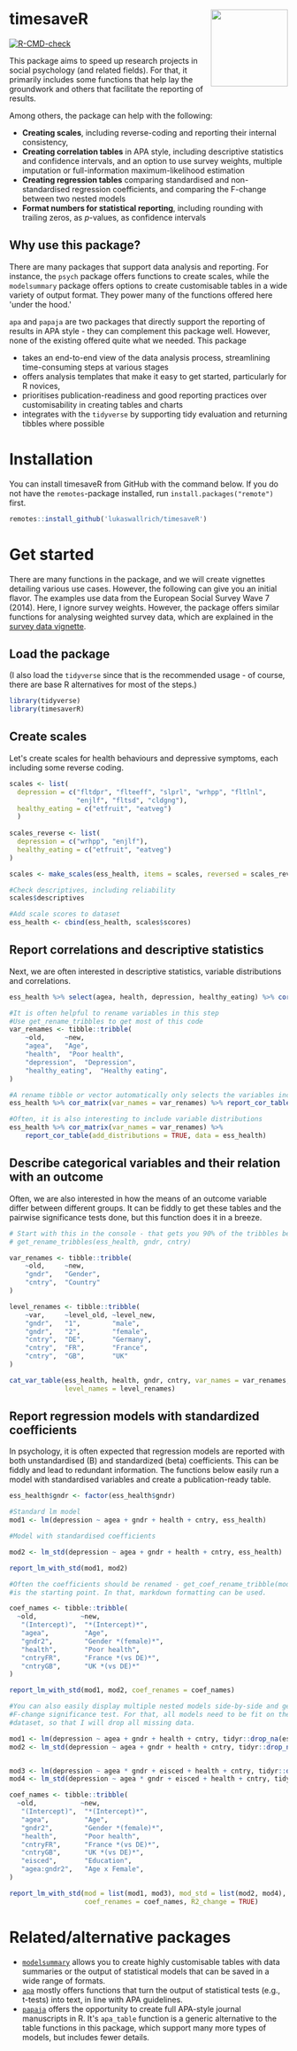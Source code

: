# timesaveR <img src='man/figures/logo.png' align="right" height="139" />

<!-- badges: start -->
[![R-CMD-check](https://github.com/LukasWallrich/timesaveR/workflows/R-CMD-check/badge.svg)](https://github.com/LukasWallrich/timesaveR/actions)
<!-- badges: end -->


This package aims to speed up research projects in social psychology (and related fields). For that, it primarily includes some functions that help lay the groundwork and others that facilitate the reporting of results.

Among others, the package can help with the following:

- **Creating scales**, including reverse-coding and reporting their internal consistency,
- **Creating correlation tables** in APA style, including descriptive statistics and confidence intervals, and an option to use survey weights, multiple imputation or full-information maximum-likelihood estimation
- **Creating regression tables** comparing standardised and non-standardised regression coefficients, and comparing the F-change between two nested models
- **Format numbers for statistical reporting**, including rounding with trailing zeros, as *p*-values, as confidence intervals



## Why use this package?

There are many packages that support data analysis and reporting. For instance, the `psych` package offers functions to create scales, while the `modelsummary` package offers options to create customisable tables in a wide variety of output format. They power many of the functions offered here 'under the hood.'

`apa` and `papaja` are two packages that directly support the reporting of results in APA style - they can complement this package well. However, none of the existing offered quite what we needed. This package

- takes an end-to-end view of the data analysis process, streamlining time-consuming steps at various stages
- offers analysis templates that make it easy to get started, particularly for R novices,
- prioritises publication-readiness and good reporting practices over customisability in creating tables and charts
- integrates with the `tidyverse` by supporting tidy evaluation and returning tibbles where possible 

# Installation

You can install timesaveR from GitHub with the command below. If you do not have the `remotes`-package installed, run `install.packages("remote")` first.

```r
remotes::install_github('lukaswallrich/timesaveR')
```

# Get started

There are many functions in the package, and we will create vignettes detailing various use cases. However, the following can give you an initial flavor. The examples use data from the European Social Survey Wave 7 (2014). Here, I ignore survey weights. However, the package offers similar functions for analysing weighted survey data, which are explained in the [survey data vignette](doc/survey_functions.html).

## Load the package

(I also load the `tidyverse` since that is the recommended usage - of course, there are base R alternatives for most of the steps.)

```r
library(tidyverse)
library(timesaverR)

```

## Create scales

Let's create scales for health behaviours and depressive symptoms, each including some reverse coding.

```r
scales <- list(
  depression = c("fltdpr", "flteeff", "slprl", "wrhpp", "fltlnl", 
                 "enjlf", "fltsd", "cldgng"),
  healthy_eating = c("etfruit", "eatveg")
  )
  
scales_reverse <- list(
  depression = c("wrhpp", "enjlf"),
  healthy_eating = c("etfruit", "eatveg")
)

scales <- make_scales(ess_health, items = scales, reversed = scales_reverse)

#Check descriptives, including reliability
scales$descriptives

#Add scale scores to dataset
ess_health <- cbind(ess_health, scales$scores)
```
## Report correlations and descriptive statistics

Next, we are often interested in descriptive statistics, variable distributions and correlations.

```r
ess_health %>% select(agea, health, depression, healthy_eating) %>% cor_matrix() %>% report_cor_table()

#It is often helpful to rename variables in this step
#Use get_rename_tribbles to get most of this code
var_renames <- tibble::tribble(
    ~old,     ~new,     
    "agea",   "Age",  
    "health",  "Poor health",
    "depression",  "Depression",
    "healthy_eating",  "Healthy eating",
)

#A rename tibble or vector automatically only selects the variables included into it
ess_health %>% cor_matrix(var_names = var_renames) %>% report_cor_table()

#Often, it is also interesting to include variable distributions
ess_health %>% cor_matrix(var_names = var_renames) %>%
    report_cor_table(add_distributions = TRUE, data = ess_health)


```



## Describe categorical variables and their relation with an outcome

Often, we are also interested in how the means of an outcome variable differ between different groups. It can be fiddly to get these tables and the pairwise significance tests done, but this function does it in a breeze.

```r
# Start with this in the console - that gets you 90% of the tribbles below.
# get_rename_tribbles(ess_health, gndr, cntry)

var_renames <- tibble::tribble(
    ~old,     ~new,     
    "gndr",   "Gender",  
    "cntry",  "Country"
)

level_renames <- tibble::tribble(
    ~var,     ~level_old, ~level_new, 
    "gndr",   "1",        "male",       
    "gndr",   "2",        "female",       
    "cntry",  "DE",       "Germany",      
    "cntry",  "FR",       "France",      
    "cntry",  "GB",       "UK"
)

cat_var_table(ess_health, health, gndr, cntry, var_names = var_renames, 
              level_names = level_renames)
```

## Report regression models with standardized coefficients

In psychology, it is often expected that regression models are reported with both unstandardised (B) and standardized (beta) coefficients. This can be fiddly and lead to redundant information. The functions below easily run a model with standardised variables and create a publication-ready table.

```r
ess_health$gndr <- factor(ess_health$gndr)

#Standard lm model
mod1 <- lm(depression ~ agea + gndr + health + cntry, ess_health)

#Model with standardised coefficients

mod2 <- lm_std(depression ~ agea + gndr + health + cntry, ess_health)

report_lm_with_std(mod1, mod2)

#Often the coefficients should be renamed - get_coef_rename_tribble(mod1) 
#is the starting point. In that, markdown formatting can be used.

coef_names <- tibble::tribble(
  ~old,           ~new,           
   "(Intercept)",  "*(Intercept)*", 
   "agea",         "Age",        
   "gndr2",        "Gender *(female)*",       
   "health",       "Poor health",      
   "cntryFR",      "France *(vs DE)*",     
   "cntryGB",      "UK *(vs DE)*"
)

report_lm_with_std(mod1, mod2, coef_renames = coef_names)

#You can also easily display multiple nested models side-by-side and get the
#F-change significance test. For that, all models need to be fit on the same
#dataset, so that I will drop all missing data.

mod1 <- lm(depression ~ agea + gndr + health + cntry, tidyr::drop_na(ess_health))
mod2 <- lm_std(depression ~ agea + gndr + health + cntry, tidyr::drop_na(ess_health))


mod3 <- lm(depression ~ agea * gndr + eisced + health + cntry, tidyr::drop_na(ess_health))
mod4 <- lm_std(depression ~ agea * gndr + eisced + health + cntry, tidyr::drop_na(ess_health))

coef_names <- tibble::tribble(
  ~old,           ~new,           
   "(Intercept)",  "*(Intercept)*", 
   "agea",         "Age",        
   "gndr2",        "Gender *(female)*",       
   "health",       "Poor health",      
   "cntryFR",      "France *(vs DE)*",     
   "cntryGB",      "UK *(vs DE)*",
   "eisced",       "Education",
   "agea:gndr2",   "Age x Female",
)

report_lm_with_std(mod = list(mod1, mod3), mod_std = list(mod2, mod4),
                   coef_renames = coef_names, R2_change = TRUE)
```

# Related/alternative packages

- [`modelsummary`](https://vincentarelbundock.github.io/modelsummary/) allows you to create highly customisable tables with data summaries or the output of statistical models that can be saved in a wide range of formats.
- [`apa`](https://cran.r-project.org/web/packages/apa/apa.pdf) mostly offers functions that turn the output of statistical tests (e.g., t-tests) into text, in line with APA guidelines.
- [`papaja`](https://github.com/crsh/papaja) offers the opportunity to create full APA-style journal manuscripts in R. It's `apa_table` function is a generic alternative to the table functions in this package, which support many more types of models, but includes fewer details. 